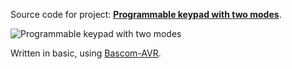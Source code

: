 Source code for project: **[Programmable keypad with two modes](https://www.uctrl.net/p/104)**.

![Programmable keypad with two modes](https://images.uctrl.net/sized/width/md/13/5/513-width-md.jpeg)

Written in basic, using [Bascom-AVR](http://www.mcselec.com/).
